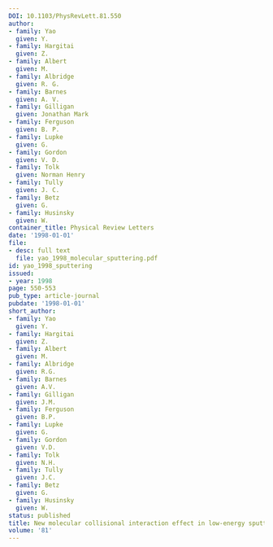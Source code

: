 ```yaml
---
DOI: 10.1103/PhysRevLett.81.550
author:
- family: Yao
  given: Y.
- family: Hargitai
  given: Z.
- family: Albert
  given: M.
- family: Albridge
  given: R. G.
- family: Barnes
  given: A. V.
- family: Gilligan
  given: Jonathan Mark
- family: Ferguson
  given: B. P.
- family: Lupke
  given: G.
- family: Gordon
  given: V. D.
- family: Tolk
  given: Norman Henry
- family: Tully
  given: J. C.
- family: Betz
  given: G.
- family: Husinsky
  given: W.
container_title: Physical Review Letters
date: '1998-01-01'
file:
- desc: full text
  file: yao_1998_molecular_sputtering.pdf
id: yao_1998_sputtering
issued:
- year: 1998
page: 550-553
pub_type: article-journal
pubdate: '1998-01-01'
short_author:
- family: Yao
  given: Y.
- family: Hargitai
  given: Z.
- family: Albert
  given: M.
- family: Albridge
  given: R.G.
- family: Barnes
  given: A.V.
- family: Gilligan
  given: J.M.
- family: Ferguson
  given: B.P.
- family: Lupke
  given: G.
- family: Gordon
  given: V.D.
- family: Tolk
  given: N.H.
- family: Tully
  given: J.C.
- family: Betz
  given: G.
- family: Husinsky
  given: W.
status: published
title: New molecular collisional interaction effect in low-energy sputtering
volume: '81'
---
```

